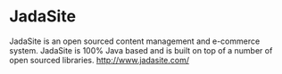 JadaSite
========

JadaSite is an open sourced content management and e-commerce system. JadaSite is 100% Java based and is built on top of a number of open sourced libraries.
http://www.jadasite.com/
